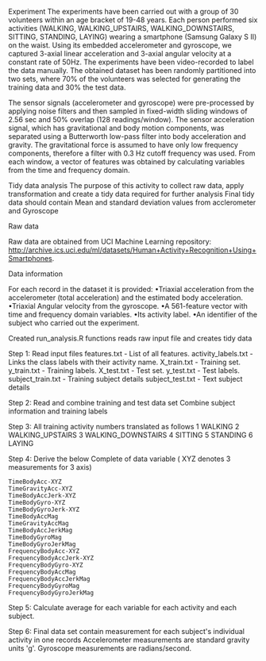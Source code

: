 Experiment
The experiments have been carried out with a group of 30 volunteers within an age bracket of 19-48 years. Each person performed six activities
(WALKING, WALKING_UPSTAIRS, WALKING_DOWNSTAIRS, SITTING, STANDING, LAYING) wearing a smartphone (Samsung Galaxy S II) on the waist.
Using its embedded accelerometer and gyroscope, we captured 3-axial linear acceleration and 3-axial angular velocity at a constant rate of 50Hz.
The experiments have been video-recorded to label the data manually. The obtained dataset has been randomly partitioned into two sets,
 where 70% of the volunteers was selected for generating the training data and 30% the test data.
 
The sensor signals (accelerometer and gyroscope) were pre-processed by applying noise filters and then sampled in fixed-width sliding windows
of 2.56 sec and 50% overlap (128 readings/window). The sensor acceleration signal, which has gravitational and body motion components,
 was separated using a Butterworth low-pass filter into body acceleration and gravity. The gravitational force is assumed to have only low
 frequency components, therefore a filter with 0.3 Hz cutoff frequency was used.
 From each window, a vector of features was obtained by calculating variables from the time and frequency domain.
 
Tidy data analysis
The purpose of this activity to collect raw data, apply transformation and create a tidy data required for further analysis
Final tidy data should contain Mean and standard deviation values from acclerometer and Gyroscope
 
 
Raw data
 
Raw data are obtained from UCI Machine Learning repository: http://archive.ics.uci.edu/ml/datasets/Human+Activity+Recognition+Using+Smartphones.
 
 
Data information
 
For each record in the dataset it is provided:
•Triaxial acceleration from the accelerometer (total acceleration) and the estimated body acceleration.
•Triaxial Angular velocity from the gyroscope.
•A 561-feature vector with time and frequency domain variables.
•Its activity label.
•An identifier of the subject who carried out the experiment.
 
 
Created run_analysis.R functions reads raw input file and creates tidy data
               
Step 1:
Read input files
	features.txt - List of all features.
	activity_labels.txt -  Links the class labels with their activity name.
	X_train.txt - Training set.
	y_train.txt - Training labels.
	X_test.txt - Test set.
	y_test.txt - Test labels.
	subject_train.txt - Training subject details
	subject_test.txt - Text subject details

Step 2:
Read and combine training  and test data set
Combine subject information and training labels
 
Step 3:
All training activity numbers translated as follows
	1 WALKING
	2 WALKING_UPSTAIRS
	3 WALKING_DOWNSTAIRS
	4 SITTING
	5 STANDING
	6 LAYING
 
Step 4:
Derive the below Complete of data variable  ( XYZ denotes 3 measurements for 3 axis)
 
	TimeBodyAcc-XYZ
	TimeGravityAcc-XYZ
	TimeBodyAccJerk-XYZ
	TimeBodyGyro-XYZ
	TimeBodyGyroJerk-XYZ
	TimeBodyAccMag
	TimeGravityAccMag
	TimeBodyAccJerkMag
	TimeBodyGyroMag
	TimeBodyGyroJerkMag
	FrequencyBodyAcc-XYZ
	FrequencyBodyAccJerk-XYZ
	FrequencyBodyGyro-XYZ
	FrequencyBodyAccMag
	FrequencyBodyAccJerkMag
	FrequencyBodyGyroMag
	FrequencyBodyGyroJerkMag

Step 5:
Calculate average for each variable for each activity and each subject.
 
Step 6:
Final data set contain measurement for each subject's individual activity  in one records
Accelerometer measurements are standard gravity units 'g'.
Gyroscope measurements are radians/second.

